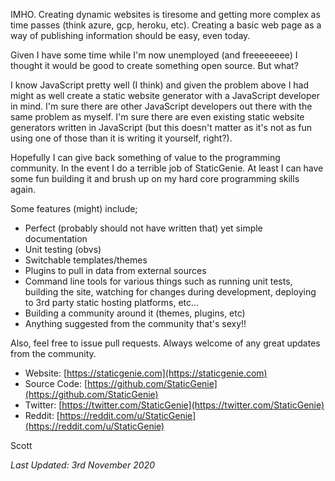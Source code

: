 IMHO. Creating dynamic websites is tiresome and getting more complex as time passes (think azure, gcp, heroku, etc). Creating a basic web page as a way of publishing information should be easy, even today.

Given I have some time while I'm now unemployed (and freeeeeeee) I thought it would be good to create something open source. But what?

I know JavaScript pretty well (I think) and given the problem above I had might as well create a static website generator with a JavaScript developer in mind. I'm sure there are other JavaScript developers out there with the same problem as myself. I'm sure there are even existing static website generators written in JavaScript (but this doesn't matter as it's not as fun using one of those than it is writing it yourself, right?). 

Hopefully I can give back something of value to the programming community. In the event I do a terrible job of StaticGenie. At least I can have some fun building it and brush up on my hard core programming skills again.

Some features (might) include;

- Perfect (probably should not have written that) yet simple documentation
- Unit testing (obvs)
- Switchable templates/themes
- Plugins to pull in data from external sources
- Command line tools for various things such as running unit tests, building the site, watching for changes during development, deploying to 3rd party static hosting platforms, etc...
- Building a community around it (themes, plugins, etc)
- Anything suggested from the community that's sexy!!

Also, feel free to issue pull requests. Always welcome of any great updates from the community.

- Website: [https://staticgenie.com](https://staticgenie.com)
- Source Code: [https://github.com/StaticGenie](https://github.com/StaticGenie)
- Twitter: [https://twitter.com/StaticGenie](https://twitter.com/StaticGenie)
- Reddit: [https://reddit.com/u/StaticGenie](https://reddit.com/u/StaticGenie)

Scott

*Last Updated: 3rd November 2020*
